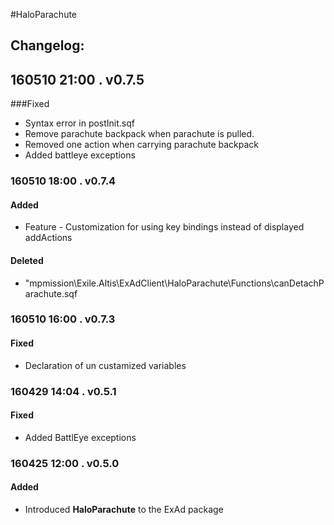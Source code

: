 #HaloParachute  
## Changelog:    

## 160510 21:00 . v0.7.5  
###Fixed 
* Syntax error in postInit.sqf
* Remove parachute backpack when parachute is pulled. 
* Removed one action when carrying parachute backpack 
* Added battleye exceptions

### 160510 18:00 . v0.7.4  
#### Added
* Feature - Customization for using key bindings instead of displayed addActions 

#### Deleted 
* "mpmission\Exile.Altis\ExAdClient\HaloParachute\Functions\canDetachParachute.sqf

### 160510 16:00 . v0.7.3  
#### Fixed  
* Declaration of un custamized variables  

### 160429 14:04 . v0.5.1  
#### Fixed   
* Added BattlEye exceptions   

### 160425 12:00 . v0.5.0  
#### Added  
* Introduced **HaloParachute** to the ExAd package
